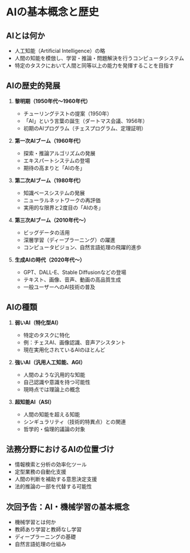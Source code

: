 # AIの基本概念と歴史

## AIとは何か

- 人工知能（Artificial Intelligence）の略
- 人間の知能を模倣し、学習・推論・問題解決を行うコンピュータシステム
- 特定のタスクにおいて人間と同等以上の能力を発揮することを目指す

## AIの歴史的発展

1. **黎明期（1950年代〜1960年代）**
   - チューリングテストの提案（1950年）
   - 「AI」という言葉の誕生（ダートマス会議、1956年）
   - 初期のAIプログラム（チェスプログラム、定理証明）

2. **第一次AIブーム（1960年代）**
   - 探索・推論アルゴリズムの発展
   - エキスパートシステムの登場
   - 期待の高まりと「AIの冬」

3. **第二次AIブーム（1980年代）**
   - 知識ベースシステムの発展
   - ニューラルネットワークの再評価
   - 実用的な限界と2度目の「AIの冬」

4. **第三次AIブーム（2010年代〜）**
   - ビッグデータの活用
   - 深層学習（ディープラーニング）の躍進
   - コンピュータビジョン、自然言語処理の飛躍的進歩

5. **生成AIの時代（2020年代〜）**
   - GPT、DALL-E、Stable Diffusionなどの登場
   - テキスト、画像、音声、動画の高品質生成
   - 一般ユーザーへのAI技術の普及

## AIの種類

1. **弱いAI（特化型AI）**
   - 特定のタスクに特化
   - 例：チェスAI、画像認識、音声アシスタント
   - 現在実用化されているAIのほとんど

2. **強いAI（汎用人工知能、AGI）**
   - 人間のような汎用的な知能
   - 自己認識や意識を持つ可能性
   - 現時点では理論上の概念

3. **超知能AI（ASI）**
   - 人間の知能を超える知能
   - シンギュラリティ（技術的特異点）との関連
   - 哲学的・倫理的議論の対象

## 法務分野におけるAIの位置づけ

- 情報検索と分析の効率化ツール
- 定型業務の自動化支援
- 人間の判断を補助する意思決定支援
- 法的推論の一部を代替する可能性

## 次回予告：AI・機械学習の基本概念

- 機械学習とは何か
- 教師あり学習と教師なし学習
- ディープラーニングの基礎
- 自然言語処理の仕組み 